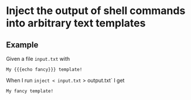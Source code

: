 # Inject the output of shell commands into arbitrary text templates

## Example

Given a file `input.txt` with

```
My {{{echo fancy}}} template!
```

When I run `inject < input.txt` > output.txt` I get

```
My fancy template!
```
